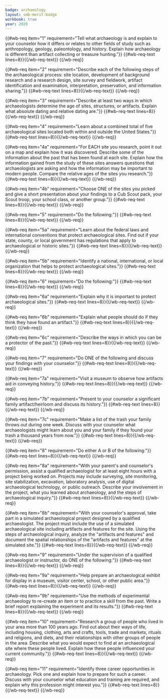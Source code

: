 ```yaml
---
badge: archaeology
layout: smb-merit-badge
workbook: true
year: 2020
---
```



{{#wb-req item="1" requirement="Tell what archaeology is and explain to your counselor how it differs or relates to other fields of study such as anthropology, geology, paleontology, and history. Explain how archaeology is different than artifact collecting or treasure hunting."}}
{{#wb-req-text lines=8}}{{/wb-req-text}}
{{/wb-req}}

{{#wb-req item="2" requirement="Describe each of the following steps of the archaeological process: site location, development of background research and a research design, site survey and fieldwork, artifact identification and examination, interpretation, preservation, and information sharing."}}
{{#wb-req-text lines=8}}{{/wb-req-text}}
{{/wb-req}}

{{#wb-req item="3" requirement="Describe at least two ways in which archaeologists determine the age of sites, structures, or artifacts. Explain what absolute dating and relative dating are."}}
{{#wb-req-text lines=8}}{{/wb-req-text}}
{{/wb-req}}

{{#wb-req item="4" requirement="Learn about a combined total of five archaeological sites located both within and outside the United States."}}
{{#wb-req-text lines=8}}{{/wb-req-text}}
{{/wb-req}}

{{#wb-req item="4a" requirement="For EACH site you research, point it out on a map and explain how it was discovered. Describe some of the information about the past that has been found at each site. Explain how the information gained from the study of these sites answers questions that archaeologists are asking and how the information may be important to modern people. Compare the relative ages of the sites you research."}}
{{#wb-req-text lines=8}}{{/wb-req-text}}
{{/wb-req}}

{{#wb-req item="4b" requirement="Choose ONE of the sites you picked and give a short presentation about your findings to a Cub Scout pack, your Scout troop, your school class, or another group."}}
{{#wb-req-text lines=8}}{{/wb-req-text}}
{{/wb-req}}

{{#wb-req item="5" requirement="Do the following:"}}
{{#wb-req-text lines=8}}{{/wb-req-text}}
{{/wb-req}}

{{#wb-req item="5a" requirement="Learn about the federal laws and international conventions that protect archaeological sites. Find out if your state, county, or local government has regulations that apply to archaeological or historic sites."}}
{{#wb-req-text lines=8}}{{/wb-req-text}}
{{/wb-req}}

{{#wb-req item="5b" requirement="Identify a national, international, or local organization that helps to protect archaeological sites."}}
{{#wb-req-text lines=8}}{{/wb-req-text}}
{{/wb-req}}

{{#wb-req item="6" requirement="Do the following:"}}
{{#wb-req-text lines=8}}{{/wb-req-text}}
{{/wb-req}}

{{#wb-req item="6a" requirement="Explain why it is important to protect archaeological sites."}}
{{#wb-req-text lines=8}}{{/wb-req-text}}
{{/wb-req}}

{{#wb-req item="6b" requirement="Explain what people should do if they think they have found an artifact."}}
{{#wb-req-text lines=8}}{{/wb-req-text}}
{{/wb-req}}

{{#wb-req item="6c" requirement="Describe the ways in which you can be a protector of the past."}}
{{#wb-req-text lines=8}}{{/wb-req-text}}
{{/wb-req}}

{{#wb-req item="7" requirement="Do ONE of the following and discuss your findings with your counselor."}}
{{#wb-req-text lines=8}}{{/wb-req-text}}
{{/wb-req}}

{{#wb-req item="7a" requirement="Visit a museum to observe how artifacts aid in conveying history."}}
{{#wb-req-text lines=8}}{{/wb-req-text}}
{{/wb-req}}

{{#wb-req item="7b" requirement="Present to your counselor a significant family artifact/heirloom and discuss its history."}}
{{#wb-req-text lines=8}}{{/wb-req-text}}
{{/wb-req}}

{{#wb-req item="7c" requirement="Make a list of the trash your family throws out during one week. Discuss with your counselor what archaeologists might learn about you and your family if they found your trash a thousand years from now."}}
{{#wb-req-text lines=8}}{{/wb-req-text}}
{{/wb-req}}

{{#wb-req item="8" requirement="Do either A or B of the following:"}}
{{#wb-req-text lines=8}}{{/wb-req-text}}
{{/wb-req}}

{{#wb-req item="8a" requirement="With your parent's and counselor's permission, assist a qualified archaeologist for at least eight hours with a project being worked on. Projects may include surveying, site monitoring, site stabilization, excavation, laboratory analysis, use of digital archaeological technology, or public outreach. Describe your involvement in the project, what you learned about archaeology, and the steps of archaeological inquiry."}}
{{#wb-req-text lines=8}}{{/wb-req-text}}
{{/wb-req}}

{{#wb-req item="8b" requirement="With your counselor's approval, take part in a simulated archaeological project designed by a qualified archaeologist. The project must include the use of a simulated archaeological site including artifacts and features for the site. Using the steps of archaeological inquiry, analyze the "artifacts and features" and document the spatial relationships of the "artifacts and features" at the simulated site."}}
{{#wb-req-text lines=8}}{{/wb-req-text}}
{{/wb-req}}

{{#wb-req item="9" requirement="Under the supervision of a qualified archaeologist or instructor, do ONE of the following:"}}
{{#wb-req-text lines=8}}{{/wb-req-text}}
{{/wb-req}}

{{#wb-req item="9a" requirement="Help prepare an archaeological exhibit for display in a museum, visitor center, school, or other public area."}}
{{#wb-req-text lines=8}}{{/wb-req-text}}
{{/wb-req}}

{{#wb-req item="9b" requirement="Use the methods of experimental archaeology to re-create an item or to practice a skill from the past. Write a brief report explaining the experiment and its results."}}
{{#wb-req-text lines=8}}{{/wb-req-text}}
{{/wb-req}}

{{#wb-req item="10" requirement="Research a group of people who lived in your area more than 100 years ago. Find out about their ways of life, including housing, clothing, arts and crafts, tools, trade and markets, rituals and religions, and diets, and their relationships with other groups of people in the area. Describe what you would expect to find at an archaeological site where these people lived. Explain how these people influenced your current community."}}
{{#wb-req-text lines=8}}{{/wb-req-text}}
{{/wb-req}}

{{#wb-req item="11" requirement="Identify three career opportunities in archaeology. Pick one and explain how to prepare for such a career. Discuss with your counselor what education and training are required, and explain why this profession might interest you."}}
{{#wb-req-text lines=8}}{{/wb-req-text}}
{{/wb-req}}
